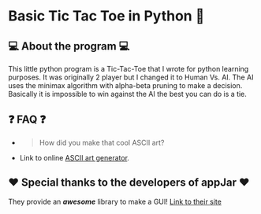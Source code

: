 # Basic Tic Tac Toe in Python :snake:
  
## :computer: About the program :computer:

This little python program is a Tic-Tac-Toe that I wrote for python learning purposes. It was originally 2 player but I changed it to Human Vs. AI. The AI uses the minimax algorithm with alpha-beta pruning to make a decision. Basically it is impossible to win against the AI the best you can do is a tie.

## :question: FAQ :question:

* > How did you make that cool ASCII art?
*   Link to online [ASCII art generator](http://patorjk.com/software/taag/).

## :heart: Special thanks to the developers of appJar :heart:

They provide an ***awesome*** library to make a GUI!
[Link to their site](http://appjar.info/)